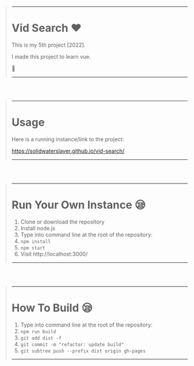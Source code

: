 <br>

> ---
>
> # Vid Search :heart:
>
> This is my 5th project [2022].
>
> I made this project to learn vue.
>
> :ring:
>
> ---

<br>
<br>

> ---
>
> # Usage
>
> Here is a running instance/link to the project:
>
> https://solidwaterslayer.github.io/vid-search/
>
> ---

<br>
<br>

> ---
>
> # Run Your Own Instance :sleepy:
>
> 1. Clone or download the repository
> 2. Install node.js
> 3. Type into command line at the root of the repository:
> 4. ```npm install```
> 5. ```npm start```
> 6. Visit http://localhost:3000/
>
> ---

<br>
<br>

> ---
>
> # How To Build :sleepy:
>
> 1. Type into command line at the root of the repository:
> 2. ```npm run build```
> 3. ```git add dist -f```
> 4. ```git commit -m "refactor: update build"```
> 5. ```git subtree push --prefix dist origin gh-pages```
>
> ---
